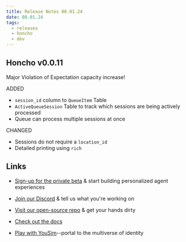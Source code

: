 ```yaml
---
title: Release Notes 08.01.24
date: 08.01.24
tags:
  - releases
  - honcho
  - dev
---
```

## Honcho v0.0.11

Major Violation of Expectation capacity increase!

ADDED
- `session_id` column to `QueueItem` Table
- `ActiveQueueSession` Table to track which sessions are being actively  
    processed
- Queue can process multiple sessions at once

CHANGED
- Sessions do not require a `location_id`
- Detailed printing using `rich`

## Links
- [Sign-up for the private beta](https://plasticlabs.typeform.com/honchobeta) & start building personalized agent experiences
    
- [Join our Discord](https://discord.gg/plasticlabs) & tell us what you're working on
    
- [Visit our open-source repo](https://github.com/plastic-labs/honcho) & get your hands dirty
    
- [Check out the docs](https://docs.honcho.dev)
    
- [Play with YouSim](https://yousim.ai)--portal to the multiverse of identity
